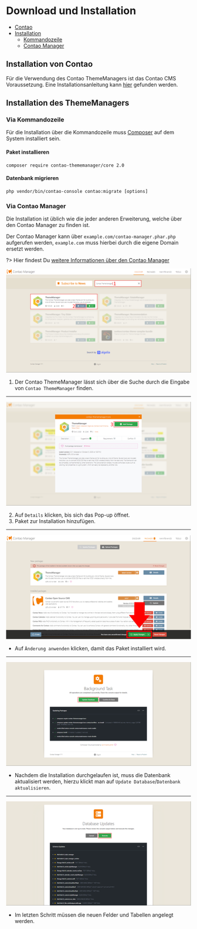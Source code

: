 # Download und Installation

- [Contao](#installation-von-contao)
- [Installation](#installation-des-thememanagers)
  - [Kommandozeile](#via-kommandozeile)
  - [Contao Manager](#via-contao-manager)


## Installation von Contao

Für die Verwendung des Contao ThemeManagers ist das Contao CMS Voraussetzung.
Eine Installationsanleitung kann
[hier](https://docs.contao.org/manual/de/installation/quickstart/) gefunden werden.

## Installation des ThemeManagers

### Via Kommandozeile
Für die Installation über die Kommandozeile muss [Composer](https://getcomposer.org/) auf dem System installiert sein.

#### Paket installieren
```shell
composer require contao-thememanager/core 2.0
```

#### Datenbank migrieren
```shell
php vendor/bin/contao-console contao:migrate [options]
```


### Via Contao Manager
Die Installation ist üblich wie die jeder anderen Erweiterung, welche über den Contao Manager zu finden
ist.

Der Contao Manager kann über ``example.com/contao-manager.phar.php`` aufgerufen werden,
``example.com`` muss hierbei  durch die eigene Domain ersetzt werden.

?> Hier findest Du [weitere Informationen über den Contao Manager](https://docs.contao.org/manual/de/installation/contao-manager/)

![Contao Manager suchen](../_images/setup/1_manager_1.png)
1. Der Contao ThemeManager lässt sich über die Suche durch die Eingabe von ``Contao ThemeManager`` finden.
____
![Paket hinzufügen](../_images/setup/1_manager_2.png)

2. Auf ``Details`` klicken, bis sich das Pop-up öffnet.
3. Paket zur Installation hinzufügen.
____
![Paket hinzufügen](../_images/setup/1_manager_3.png)
- Auf ``Änderung anwenden`` klicken, damit das Paket installiert wird.
____
![Datenbank aktualisieren](../_images/setup/1_manager_4.png)
- Nachdem die Installation durchgelaufen ist, muss die Datenbank aktualisiert werden, hierzu klickt man auf 
``Update Database``/``Datenbank aktualisieren``.
____
![Migrationen ausführen](../_images/setup/1_manager_5.png)
- Im letzten Schritt müssen die neuen Felder und Tabellen angelegt werden.
